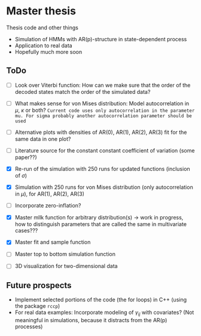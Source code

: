 # Master thesis
Thesis code and other things

- Simulation of HMMs with AR(p)-structure in state-dependent process
- Application to real data
- Hopefully much more soon


## ToDo

- [ ] Look over Viterbi function: How can we make sure that the order of the decoded states match the order of the simulated data? 
- [ ] What makes sense for von Mises distribution: Model autocorrelation in $\mu$, $\kappa$ or both?
      ```
      Current code uses only autocorrelation in the parameter mu. For sigma probably another autocorrelation parameter should be used
      ```
- [ ] Alternative plots with densities of AR(0), AR(1), AR(2), AR(3) fit for the same data in one plot?
- [ ] Literature source for the constant constant coefficient of variation (some paper??)
- [x] Re-run of the simulation with 250 runs for updated functions (inclusion of $\sigma$)
- [x] Simulation with 250 runs for von Mises distribution (only autocorrelation in $\mu$), for AR(1), AR(2), AR(3)
- [ ] Incorporate zero-inflation?
- [x] Master mllk function for arbitrary distribution(s) $\to$ work in progress, how to distinguish parameters that are called the same in multivariate cases???
- [x] Master fit and sample function
- [ ] Master top to bottom simulation function
- [ ] 3D visualization for two-dimensional data


## Future prospects

- Implement selected portions of the code (the for loops) in C++ (using the package ```rccp```)
- For real data examples: Incorporate modeling of $\gamma_{ij}$ with covariates? (Not meaningful in simulations, because it distracts from the AR(p) processes)
